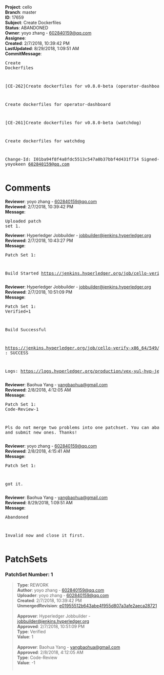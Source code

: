 <strong>Project</strong>: cello<br><strong>Branch</strong>: master<br><strong>ID</strong>: 17659<br><strong>Subject</strong>: Create Dockerfiles<br><strong>Status</strong>: ABANDONED<br><strong>Owner</strong>: yoyo zhang - 602840159@qq.com<br><strong>Assignee</strong>:<br><strong>Created</strong>: 2/7/2018, 10:39:42 PM<br><strong>LastUpdated</strong>: 8/29/2018, 1:09:51 AM<br><strong>CommitMessage</strong>:<br><pre>Create Dockerfiles

[CE-262]Create dockerfiles for v0.8.0-beta (operator-dashboard)

Create dockerfiles for operator-dashboard

[CE-261]Create dockerfiles for v0.8.0-beta (watchdog)

Create dockerfiles for watchdog

Change-Id: I01ba94f8f4a8fdc5513c547a0b37bbf4d431f714
Signed-off-by: yoyokeen <602840159@qq.com>
</pre><h1>Comments</h1><strong>Reviewer</strong>: yoyo zhang - 602840159@qq.com<br><strong>Reviewed</strong>: 2/7/2018, 10:39:42 PM<br><strong>Message</strong>: <pre>Uploaded patch set 1.</pre><strong>Reviewer</strong>: Hyperledger Jobbuilder - jobbuilder@jenkins.hyperledger.org<br><strong>Reviewed</strong>: 2/7/2018, 10:43:27 PM<br><strong>Message</strong>: <pre>Patch Set 1:

Build Started https://jenkins.hyperledger.org/job/cello-verify-x86_64/549/</pre><strong>Reviewer</strong>: Hyperledger Jobbuilder - jobbuilder@jenkins.hyperledger.org<br><strong>Reviewed</strong>: 2/7/2018, 10:51:09 PM<br><strong>Message</strong>: <pre>Patch Set 1: Verified+1

Build Successful 

https://jenkins.hyperledger.org/job/cello-verify-x86_64/549/ : SUCCESS

Logs: https://logs.hyperledger.org/production/vex-yul-hyp-jenkins-3/cello-verify-x86_64/549</pre><strong>Reviewer</strong>: Baohua Yang - yangbaohua@gmail.com<br><strong>Reviewed</strong>: 2/8/2018, 4:12:05 AM<br><strong>Message</strong>: <pre>Patch Set 1: Code-Review-1

Pls do not merge two problems into one patchset.
You can abandon this and submit new ones.
Thanks!</pre><strong>Reviewer</strong>: yoyo zhang - 602840159@qq.com<br><strong>Reviewed</strong>: 2/8/2018, 4:15:41 AM<br><strong>Message</strong>: <pre>Patch Set 1:

got it.</pre><strong>Reviewer</strong>: Baohua Yang - yangbaohua@gmail.com<br><strong>Reviewed</strong>: 8/29/2018, 1:09:51 AM<br><strong>Message</strong>: <pre>Abandoned

Invalid now and close it first.</pre><h1>PatchSets</h1><h3>PatchSet Number: 1</h3><blockquote><strong>Type</strong>: REWORK<br><strong>Author</strong>: yoyo zhang - 602840159@qq.com<br><strong>Uploader</strong>: yoyo zhang - 602840159@qq.com<br><strong>Created</strong>: 2/7/2018, 10:39:42 PM<br><strong>UnmergedRevision</strong>: [e01955512b643abe4f955d807a3afe2aeca28721](https://github.com/hyperledger-gerrit-archive/cello/commit/e01955512b643abe4f955d807a3afe2aeca28721)<br><br><strong>Approver</strong>: Hyperledger Jobbuilder - jobbuilder@jenkins.hyperledger.org<br><strong>Approved</strong>: 2/7/2018, 10:51:09 PM<br><strong>Type</strong>: Verified<br><strong>Value</strong>: 1<br><br><strong>Approver</strong>: Baohua Yang - yangbaohua@gmail.com<br><strong>Approved</strong>: 2/8/2018, 4:12:05 AM<br><strong>Type</strong>: Code-Review<br><strong>Value</strong>: -1<br><br></blockquote>